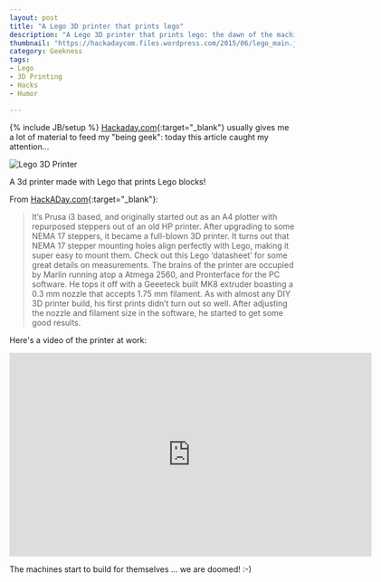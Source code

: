 ```yaml
---
layout: post
title: "A Lego 3D printer that prints lego"
description: "A Lego 3D printer that prints lego: the dawn of the machines?"
thumbnail: "https://hackadaycom.files.wordpress.com/2015/06/lego_main.jpg"
category: Geekness
tags: 
- Lego
- 3D Printing
- Hacks
- Humor

---
```

{% include JB/setup %}
[Hackaday.com](http://hackaday.com/){:target="_blank"} usually gives me a lot of material to feed my "being geek": today this article caught my attention...

![Lego 3D Printer](https://hackadaycom.files.wordpress.com/2015/06/lego_main.jpg)
<!-- more -->

A 3d printer made with Lego that prints Lego blocks!

From [HackADay.com](http://hackaday.com/2015/06/08/lego-printer-prints-lego/){:target="_blank"}:

>It’s Prusa i3 based, and originally started out as an A4 plotter with repurposed steppers out of an old HP printer. After upgrading to some NEMA 17 steppers, it became a full-blown 3D printer.
It turns out that NEMA 17 stepper mounting holes align perfectly with Lego, making it super easy to mount them. Check out this Lego ‘datasheet’ for some great details on measurements.
The brains of the printer are occupied by Marlin running atop a Atmega 2560, and Pronterface for the PC software. He tops it off with a Geeeteck built MK8 extruder boasting a 0.3 mm nozzle that accepts 1.75 mm filament.
As with almost any DIY 3D printer build, his first prints didn’t turn out so well. After adjusting the nozzle and filament size in the software, he started to get some good results.

Here's a video of the printer at work:

<iframe width="640" height="360" src="https://www.youtube.com/embed/6LpYUot-bZI" frameborder="0" allowfullscreen></iframe>

The machines start to build for themselves ... we are doomed! :-)